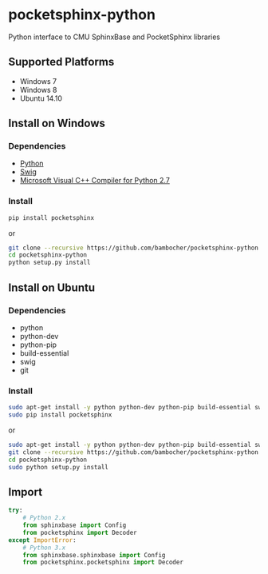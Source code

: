 pocketsphinx-python
===================

Python interface to CMU SphinxBase and PocketSphinx libraries

Supported Platforms
-------------------

- Windows 7
- Windows 8
- Ubuntu 14.10

Install on Windows
------------------

### Dependencies

- [Python](https://www.python.org/downloads/)
- [Swig](http://www.swig.org/download.html)
- [Microsoft Visual C++ Compiler for Python 2.7](http://aka.ms/vcpython27)

### Install

```bash
pip install pocketsphinx
```

or

```bash
git clone --recursive https://github.com/bambocher/pocketsphinx-python
cd pocketsphinx-python
python setup.py install
```

Install on Ubuntu
-----------------

### Dependencies

- python
- python-dev
- python-pip
- build-essential
- swig
- git

### Install

```bash
sudo apt-get install -y python python-dev python-pip build-essential swig git
sudo pip install pocketsphinx
```

or

```bash
sudo apt-get install -y python python-dev python-pip build-essential swig git
git clone --recursive https://github.com/bambocher/pocketsphinx-python
cd pocketsphinx-python
sudo python setup.py install
```

Import
------

```python
try:
    # Python 2.x
    from sphinxbase import Config
    from pocketsphinx import Decoder
except ImportError:
    # Python 3.x
    from sphinxbase.sphinxbase import Config
    from pocketsphinx.pocketsphinx import Decoder
```
